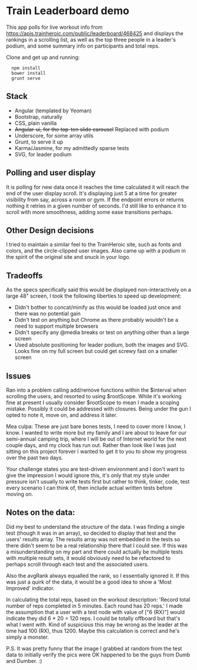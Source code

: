 # Train Leaderboard demo
This app polls for live workout info from https://apis.trainheroic.com/public/leaderboard/468425 and displays the
rankings in a scrolling list, as well as the top three people in a leader's podium, and some summary info on
participants and total reps.

Clone and get up and running:
```
  npm install
  bower install
  grunt serve
```

## Stack
  * Angular (templated by Yeoman)
  * Bootstrap, naturally
  * CSS, plain vanilla
  * ~~Angular-ui, for the top-ten slide carousel~~ Replaced with podium
  * Underscore, for some array utils
  * Grunt, to serve it up
  * Karma/Jasmine, for my admittedly sparse tests
  * SVG, for leader podium

## Polling and user display
It is polling for new data once it reaches the time calculated it will reach the end of the user display scroll. It's
displaying just 5 at a time for greater visibility from say, across a room or gym. If the endpoint errors or returns
nothing it retries in a given number of seconds. I'd still like to enhance it to scroll with more smoothness, adding
some ease transitions perhaps.

## Other Design decisions
I tried to maintain a similar feel to the TrainHeroic site, such as fonts and colors, and the circle-clipped user images.
Also came up with a podium in the spirit of the original site and snuck in your logo.

## Tradeoffs
As the specs specifically said this would be displayed non-interactively on a large 48" screen, I took the following
liberties to speed up development:
  * Didn't bother to concat/minify as this would be loaded just once and there was no potential gain
  * Didn't test on anything but Chrome as there probably wouldn't be a need to support multiple browsers
  * Didn't specify any @media breaks or test on anything other than a large screen
  * Used absolute positioning for leader podium, both the images and SVG. Looks fine on my full screen but could get
  screwy fast on a smaller screen

## Issues
Ran into a problem calling add/remove functions within the $interval when scrolling the users, and resorted to using
$rootScope. While it's working fine at present I usually consider $rootScope to mean I made a scoping mistake. Possibly
it could be addressed with closures. Being under the gun I opted to note it, move on, and address it later.

Mea culpa: These are just bare bones tests, I need to cover more I know, I know. I wanted to write more but my family
and I are about to leave for our semi-annual camping trip, where I will be out of Internet world for the next couple
days, and my clock has run out. Rather than look like I was just sitting on this project forever I wanted to get it to
you to show my progress over the past two days.

Your challenge states you are test-driven environment and I don't want to give the  impression I would ignore this, it's
only that my style under pressure isn't usually to write tests first but rather to think, tinker, code, test every
scenario I can think of, then include actual written tests before moving on.


## Notes on the data:
Did my best to understand the structure of the data. I was finding a single test (though it was in an array), so decided
to display that test and the users' results array. The results array was not embedded in the tests so there didn't seem
to be a real relationship there that I could see. If this was a misunderstanding on my part and there could actually be
multiple tests with multiple result sets, it would obviously need to be refactored to perhaps scroll through each test
and the associated users.

Also the avgRank always equalled the rank, so I essentially ignored it. If this was just a quirk of the data, it would
be a good idea to show a 'Most Improved' indicator.

In calculating the total reps, based on the workout description:
'Record total number of reps completed in 5 minutes. Each round has 20 reps.'
I made the assumption that a user with a test node with value of ["6 (RX)"] would indicate they did 6 * 20 = 120 reps.
I could be totally offboard but that's what I went with. Kind of suspicious this may be wrong as the leader at the time
had 100 (RX), thus 1200. Maybe this calculation is correct and he's simply a monster.

P.S. It was pretty funny that the image I grabbed at random from the test data to initially verify the pics were OK
happened to be the guys from Dumb and Dumber. :)